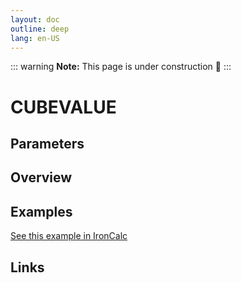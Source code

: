 ```yaml
---
layout: doc
outline: deep
lang: en-US
---
```


::: warning
**Note:** This page is under construction 🚧
:::

# CUBEVALUE

## Parameters

## Overview

## Examples

[See this example in IronCalc](https://app.ironcalc.com/?filename=cubevalue)

## Links